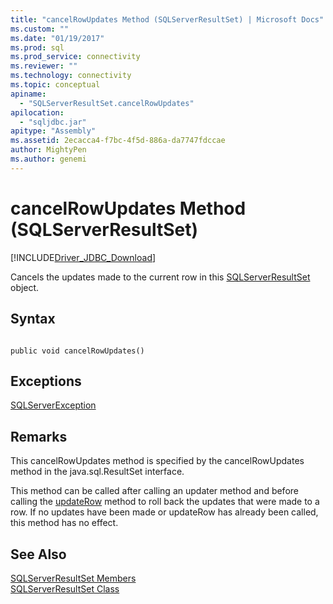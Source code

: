```yaml
---
title: "cancelRowUpdates Method (SQLServerResultSet) | Microsoft Docs"
ms.custom: ""
ms.date: "01/19/2017"
ms.prod: sql
ms.prod_service: connectivity
ms.reviewer: ""
ms.technology: connectivity
ms.topic: conceptual
apiname: 
  - "SQLServerResultSet.cancelRowUpdates"
apilocation: 
  - "sqljdbc.jar"
apitype: "Assembly"
ms.assetid: 2ecacca4-f7bc-4f5d-886a-da7747fdccae
author: MightyPen
ms.author: genemi
---
```

# cancelRowUpdates Method (SQLServerResultSet)
[!INCLUDE[Driver_JDBC_Download](../../../includes/driver_jdbc_download.md)]

  Cancels the updates made to the current row in this [SQLServerResultSet](../../../connect/jdbc/reference/sqlserverresultset-class.md) object.  
  
## Syntax  
  
```  
  
public void cancelRowUpdates()  
```  
  
## Exceptions  
 [SQLServerException](../../../connect/jdbc/reference/sqlserverexception-class.md)  
  
## Remarks  
 This cancelRowUpdates method is specified by the cancelRowUpdates method in the java.sql.ResultSet interface.  
  
 This method can be called after calling an updater method and before calling the [updateRow](../../../connect/jdbc/reference/updaterow-method-sqlserverresultset.md) method to roll back the updates that were made to a row. If no updates have been made or updateRow has already been called, this method has no effect.  
  
## See Also  
 [SQLServerResultSet Members](../../../connect/jdbc/reference/sqlserverresultset-members.md)   
 [SQLServerResultSet Class](../../../connect/jdbc/reference/sqlserverresultset-class.md)  
  
  

